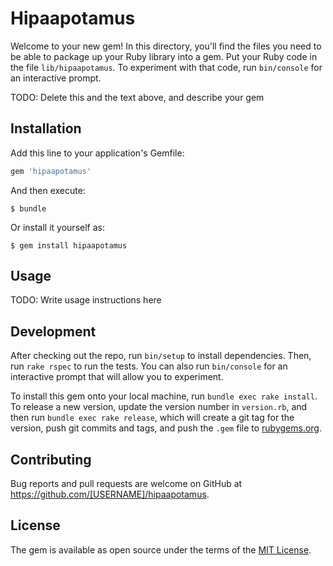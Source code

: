 # Hipaapotamus

Welcome to your new gem! In this directory, you'll find the files you need to be able to package up your Ruby library into a gem. Put your Ruby code in the file `lib/hipaapotamus`. To experiment with that code, run `bin/console` for an interactive prompt.

TODO: Delete this and the text above, and describe your gem

## Installation

Add this line to your application's Gemfile:

```ruby
gem 'hipaapotamus'
```

And then execute:

    $ bundle

Or install it yourself as:

    $ gem install hipaapotamus

## Usage

TODO: Write usage instructions here

## Development

After checking out the repo, run `bin/setup` to install dependencies. Then, run `rake rspec` to run the tests. You can also run `bin/console` for an interactive prompt that will allow you to experiment.

To install this gem onto your local machine, run `bundle exec rake install`. To release a new version, update the version number in `version.rb`, and then run `bundle exec rake release`, which will create a git tag for the version, push git commits and tags, and push the `.gem` file to [rubygems.org](https://rubygems.org).

## Contributing

Bug reports and pull requests are welcome on GitHub at https://github.com/[USERNAME]/hipaapotamus.


## License

The gem is available as open source under the terms of the [MIT License](http://opensource.org/licenses/MIT).

